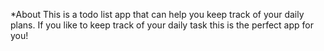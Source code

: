 *About
This is a todo list app that can help you keep track of your daily plans. If you like to keep track of your daily task this is the perfect app for you! 
